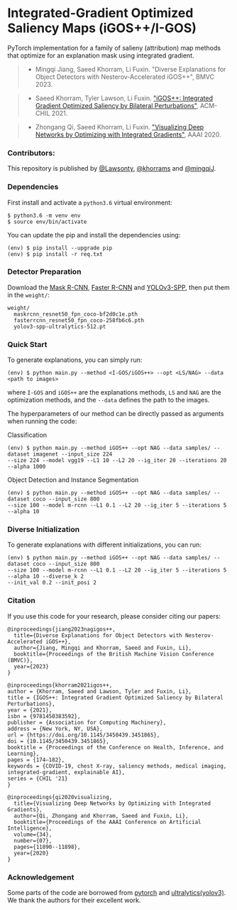 # Integrated-Gradient Optimized Saliency Maps (iGOS++/I-GOS)
PyTorch implementation for a family of salieny (attribution) map methods that optimize for an explanation mask using integrated gradient. 

>* Mingqi Jiang, Saeed Khorram, Li Fuxin. "Diverse Explanations for Object Detectors with Nesterov-Accelerated iGOS++", BMVC 2023.

>* Saeed Khorram, Tyler Lawson, Li Fuxin. ["iGOS++: Integrated Gradient Optimized Saliency by Bilateral Perturbations"](https://arxiv.org/pdf/2012.15783.pdf), ACM-CHIL 2021.

>* Zhongang Qi, Saeed Khorram, Li Fuxin. ["Visualizing Deep Networks by Optimizing with Integrated Gradients"](https://aaai.org/ojs/index.php/AAAI/article/view/6863/6717), AAAI 2020.

### Contributors: 
This repository is published by [@Lawsonty](https://github.com/Lawsonty/), [@khorrams](https://github.com/khorrams/) and [@mingqiJ](https://github.com/mingqiJ/). 


### Dependencies

 
First install and activate a `python3.6` virtual environment:

```
$ python3.6 -m venv env
$ source env/bin/activate
```
You can update the pip and install the dependencies using:
```
(env) $ pip install --upgrade pip
(env) $ pip install -r req.txt
```

### Detector Preparation

Download the [Mask R-CNN](https://drive.google.com/file/d/1X2xlYHwvWbaVqH4wjOlHzqUsmy-sQH3f/view?usp=drive_link), [Faster R-CNN](https://drive.google.com/file/d/1C6Kn3K8srJ3qwwju8HA2_AMB3yEoKzhb/view?usp=drive_link) and [YOLOv3-SPP](https://drive.google.com/file/d/1YBANlIZ9jXdNiebqo01MtSdoxGzPKEm0/view?usp=drive_link), then put them in the `weight/`:
```
weight/
  maskrcnn_resnet50_fpn_coco-bf2d0c1e.pth
  fasterrcnn_resnet50_fpn_coco-258fb6c6.pth
  yolov3-spp-ultralytics-512.pt
```

### Quick Start
To generate explanations, you can simply run:
```
(env) $ python main.py --method <I-GOS/iGOS++> --opt <LS/NAG> --data <path to images> 
```
where `I-GOS` and `iGOS++` are the explanations methods, `LS` and `NAG` are the optimization methods, and the `--data` defines the path to the images.

The hyperparameters of our method can be directly passed as arguments when running the code:

Classification
```
(env) $ python main.py --method iGOS++ --opt NAG --data samples/ --dataset imagenet --input_size 224
--size 224 --model vgg19 --L1 10 --L2 20 --ig_iter 20 --iterations 20 --alpha 1000 
```

Object Detection and Instance Segmentation
```
(env) $ python main.py --method iGOS++ --opt NAG --data samples/ --dataset coco --input_size 800
--size 100 --model m-rcnn --L1 0.1 --L2 20 --ig_iter 5 --iterations 5 --alpha 10 
```

### Diverse Initialization
To generate explanations with different initializations, you can run:
```
(env) $ python main.py --method iGOS++ --opt NAG --data samples/ --dataset coco --input_size 800
--size 100 --model m-rcnn --L1 0.1 --L2 20 --ig_iter 5 --iterations 5 --alpha 10 --diverse_k 2
--init_val 0.2 --init_posi 2
```
 
### Citation
If you use this code for your research, please consider citing our papers:

```
@inproceedings{jiang2023nagigos++,
  title={Diverse Explanations for Object Detectors with Nesterov-Accelerated iGOS++},
  author={Jiang, Mingqi and Khorram, Saeed and Fuxin, Li},
  booktitle={Proceedings of the British Machine Vision Conference (BMVC)},
  year={2023}
}
```

```
@inproceedings{khorram2021igos++,
author = {Khorram, Saeed and Lawson, Tyler and Fuxin, Li},
title = {IGOS++: Integrated Gradient Optimized Saliency by Bilateral Perturbations},
year = {2021},
isbn = {9781450383592},
publisher = {Association for Computing Machinery},
address = {New York, NY, USA},
url = {https://doi.org/10.1145/3450439.3451865},
doi = {10.1145/3450439.3451865},
booktitle = {Proceedings of the Conference on Health, Inference, and Learning},
pages = {174–182},
keywords = {COVID-19, chest X-ray, saliency methods, medical imaging, integrated-gradient, explainable AI},
series = {CHIL '21}
}
```

```
@inproceedings{qi2020visualizing,
  title={Visualizing Deep Networks by Optimizing with Integrated Gradients},
  author={Qi, Zhongang and Khorram, Saeed and Fuxin, Li},
  booktitle={Proceedings of the AAAI Conference on Artificial Intelligence},
  volume={34},
  number={07},
  pages={11890--11898},
  year={2020}
}
```

### Acknowledgement
Some parts of the code are borrowed from [pytorch](https://github.com/pytorch/pytorch) and [ultralytics(yolov3)](https://github.com/ultralytics/yolov3). We thank the authors for their excellent work.